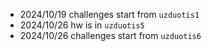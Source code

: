 - 2024/10/19 challenges start from `uzduotis1`
- 2024/10/26 hw is in `uzduotis5`
- 2024/10/26 challenges start from `uzduotis6`